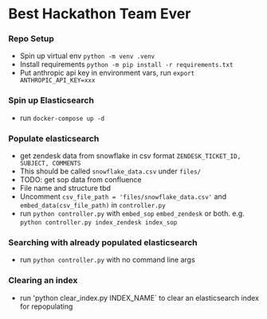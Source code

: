 # Best Hackathon Team Ever

### Repo Setup
* Spin up virtual env `python -m venv .venv`
* Install requirements `python -m pip install -r requirements.txt`
* Put anthropic api key in environment vars, run `export ANTHROPIC_API_KEY=xxx`

### Spin up Elasticsearch
* run `docker-compose up -d`

### Populate elasticsearch
* get zendesk data from snowflake in csv format `ZENDESK_TICKET_ID, SUBJECT, COMMENTS`
* This should be called `snowflake_data.csv` under `files/`
* TODO: get sop data from confluence
* File name and structure tbd
* Uncomment `csv_file_path = 'files/snowflake_data.csv'` and `embed_data(csv_file_path)` in `controller.py`
* run `python controller.py` with `embed_sop` `embed_zendesk` or both.  e.g. `python controller.py index_zendesk index_sop`

### Searching with already populated elasticsearch
* run `python controller.py` with no command line args

### Clearing an index
* run 'python clear_index.py INDEX_NAME` to clear an elasticsearch index for repopulating